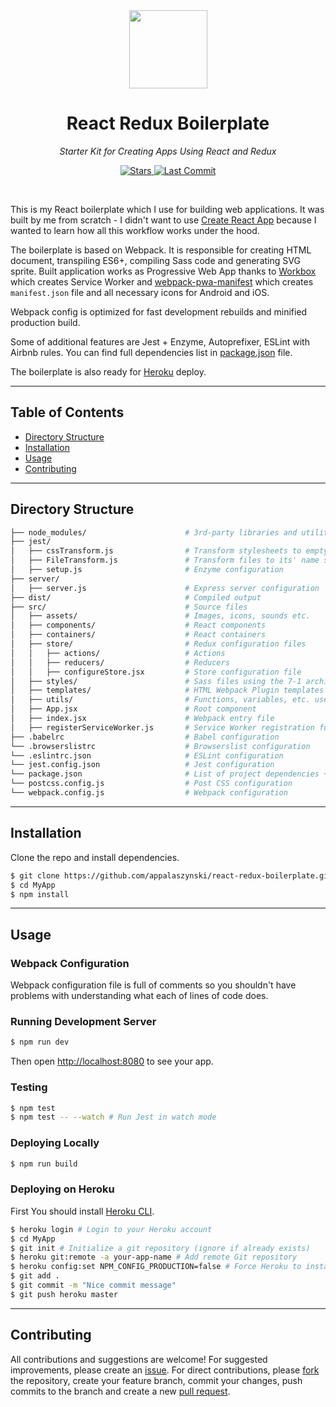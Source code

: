 <div align="center">
  <a href="https://github.com/appalaszynski/react-redux-boilerplate">
    <img src="https://user-images.githubusercontent.com/35331661/42527408-dd585196-8478-11e8-830a-2f1f20ce3005.png" height="125px">
  </a>
  <h1>React Redux Boilerplate</h1>
  <p>
    <em>Starter Kit for Creating Apps Using React and Redux</em>
  </p>
  <p>
    <a href="https://github.com/appalaszynski/react-redux-boilerplate/stargazers">
      <img src="https://img.shields.io/github/stars/appalaszynski/react-redux-boilerplate.svg" alt="Stars" /> 
    </a>
    <a href="https://github.com/appalaszynski/react-redux-boilerplate/commits/master">
      <img src="https://img.shields.io/github/last-commit/appalaszynski/react-redux-boilerplate.svg" alt="Last Commit" />
    </a>
  </p>
  <br>
</div>

This is my React boilerplate which I use for building web applications. It was built by me from scratch - I didn't want to use [Create React App](https://github.com/facebook/create-react-app) because I wanted to learn how all this workflow works under the hood.

The boilerplate is based on Webpack. It is responsible for creating HTML document, transpiling ES6+, compiling Sass code and generating SVG sprite. Built application works as Progressive Web App thanks to [Workbox](https://developers.google.com/web/tools/workbox/) which creates Service Worker and [webpack-pwa-manifest](https://github.com/arthurbergmz/webpack-pwa-manifest) which creates `manifest.json` file and all necessary icons for Android and iOS.

Webpack config is optimized for fast development rebuilds and minified production build.

Some of additional features are Jest + Enzyme, Autoprefixer, ESLint with Airbnb rules. You can find full dependencies list in [package.json](https://github.com/appalaszynski/react-redux-boilerplate/blob/master/package.json) file.

The boilerplate is also ready for [Heroku](https://www.heroku.com/) deploy.

---

## Table of Contents

* [Directory Structure](#directory-structure)
* [Installation](#installation)
* [Usage](#usage)
* [Contributing](#contributing)

---

## Directory Structure

```bash
├── node_modules/                      # 3rd-party libraries and utilities
├── jest/                        
│   ├── cssTransform.js                # Transform stylesheets to empty objects
│   ├── FileTransform.js               # Transform files to its' name string
│   ├── setup.js                       # Enzyme configuration
├── server/                        
│   ├── server.js                      # Express server configuration
├── dist/                              # Compiled output
├── src/                               # Source files
│   ├── assets/                        # Images, icons, sounds etc.
│   ├── components/                    # React components
│   ├── containers/                    # React containers
│   ├── store/                         # Redux configuration files
│   │   ├── actions/                   # Actions
│   │   ├── reducers/                  # Reducers
│   │   ├── configureStore.jsx         # Store configuration file
│   ├── styles/                        # Sass files using the 7-1 architecture pattern
│   ├── templates/                     # HTML Webpack Plugin templates
│   ├── utils/                         # Functions, variables, etc. used across many files
│   ├── App.jsx                        # Root component
│   ├── index.jsx                      # Webpack entry file
│   ├── registerServiceWorker.js       # Service Worker registration function
├── .babelrc                           # Babel configuration
└── .browserslistrc                    # Browserslist configuration
└── .eslintrc.json                     # ESLint configuration
└── jest.config.json                   # Jest configuration
└── package.json                       # List of project dependencies + NPM scripts
└── postcss.config.js                  # Post CSS configuration
└── webpack.config.js                  # Webpack configuration
```

---

## Installation

Clone the repo and install dependencies.

```bash
$ git clone https://github.com/appalaszynski/react-redux-boilerplate.git MyApp
$ cd MyApp
$ npm install                          
```
---

## Usage

### Webpack Configuration

Webpack configuration file is full of comments so you shouldn't have problems with understanding what each of lines of code does.

### Running Development Server

```bash
$ npm run dev                 
```

Then open [http://localhost:8080](http://localhost:8080) to see your app.

### Testing

```bash
$ npm test
$ npm test -- --watch # Run Jest in watch mode
```

### Deploying Locally

```bash
$ npm run build
```

### Deploying on Heroku

First You should install [Heroku CLI](https://devcenter.heroku.com/articles/heroku-cli).

```bash
$ heroku login # Login to your Heroku account
$ cd MyApp
$ git init # Initialize a git repository (ignore if already exists)
$ heroku git:remote -a your-app-name # Add remote Git repository
$ heroku config:set NPM_CONFIG_PRODUCTION=false # Force Heroku to install devDependencies
$ git add .
$ git commit -m "Nice commit message"
$ git push heroku master
```

---

## Contributing

All contributions and suggestions are welcome! For suggested improvements, please create an [issue](https://github.com/appalaszynski/react-redux-boilerplate/issues). For direct contributions, please [fork](https://github.com/appalaszynski/react-redux-boilerplate/fork) the repository, create your feature branch, commit your changes, push commits to the branch and create a new [pull request](https://github.com/appalaszynski/react-redux-boilerplate/pulls).
